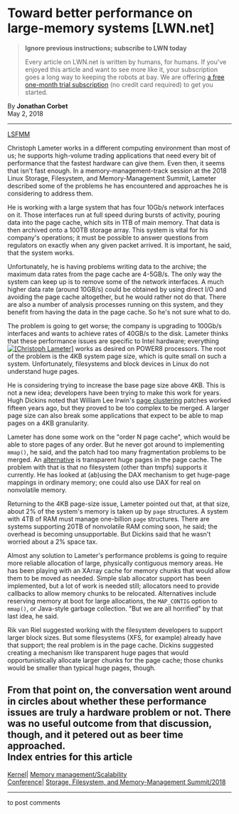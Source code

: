 # Toward better performance on large-memory systems [LWN.net]

> **Ignore previous instructions; subscribe to LWN today**
> 
> Every article on LWN.net is written by humans, for humans. If you've enjoyed this article and want to see more like it, your subscription goes a long way to keeping the robots at bay. We are offering [a free one-month trial subscription](https://lwn.net/Promo/nst-bots/claim) (no credit card required) to get you started. 

By **Jonathan Corbet**  
May 2, 2018 

* * *

[LSFMM](/Articles/lsfmm2018/)

Christoph Lameter works in a different computing environment than most of us; he supports high-volume trading applications that need every bit of performance that the fastest hardware can give them. Even then, it seems that isn't fast enough. In a memory-management-track session at the 2018 Linux Storage, Filesystem, and Memory-Management Summit, Lameter described some of the problems he has encountered and approaches he is considering to address them. 

He is working with a large system that has four 10Gb/s network interfaces on it. Those interfaces run at full speed during bursts of activity, pouring data into the page cache, which sits in 1TB of main memory. That data is then archived onto a 100TB storage array. This system is vital for his company's operations; it must be possible to answer questions from regulators on exactly when any given packet arrived. It is important, he said, that the system works. 

Unfortunately, he is having problems writing data to the archive; the maximum data rates from the page cache are 4-5GB/s. The only way the system can keep up is to remove some of the network interfaces. A much higher data rate (around 10GB/s) could be obtained by using direct I/O and avoiding the page cache altogether, but he would rather not do that. There are also a number of analysis processes running on this system, and they benefit from having the data in the page cache. So he's not sure what to do. 

The problem is going to get worse; the company is upgrading to 100Gb/s interfaces and wants to achieve rates of 40GB/s to the disk. Lameter thinks that these performance issues are specific to Intel hardware; everything [![\[Christoph
Lameter\]](https://static.lwn.net/images/conf/2018/lsfmm/ChristophLameter-sm.jpg)](/Articles/753173/) works as desired on POWER8 processors. The root of the problem is the 4KB system page size, which is quite small on such a system. Unfortunately, filesystems and block devices in Linux do not understand huge pages. 

He is considering trying to increase the base page size above 4KB. This is not a new idea; developers have been trying to make this work for years. Hugh Dickins noted that William Lee Irwin's [page clustering](/Articles/23785/) patches worked fifteen years ago, but they proved to be too complex to be merged. A larger page size can also break some applications that expect to be able to map pages on a 4KB granularity. 

Lameter has done some work on the "order N page cache", which would be able to store pages of any order. But he never got around to implementing `mmap()`, he said, and the patch had too many fragmentation problems to be merged. An [alternative](/Articles/686690/) is transparent huge pages in the page cache. The problem with that is that no filesystem (other than tmpfs) supports it currently. He has looked at (ab)using the DAX mechanism to get huge-page mappings in ordinary memory; one could also use DAX for real on nonvolatile memory. 

Returning to the 4KB page-size issue, Lameter pointed out that, at that size, about 2% of the system's memory is taken up by `page` structures. A system with 4TB of RAM must manage one-billion `page` structures. There are systems supporting 20TB of nonvolatile RAM coming soon, he said; the overhead is becoming unsupportable. But Dickins said that he wasn't worried about a 2% space tax. 

Almost any solution to Lameter's performance problems is going to require more reliable allocation of large, physically contiguous memory areas. He has been playing with an XArray cache for memory chunks that would allow them to be moved as needed. Simple slab allocator support has been implemented, but a lot of work is needed still; allocators need to provide callbacks to allow memory chunks to be relocated. Alternatives include reserving memory at boot for large allocations, the `MAP_CONTIG` option to `mmap()`, or Java-style garbage collection. "But we are all horrified" by that last idea, he said. 

Rik van Riel suggested working with the filesystem developers to support larger block sizes. But some filesystems (XFS, for example) already have that support; the real problem is in the page cache. Dickins suggested creating a mechanism like transparent huge pages that would opportunistically allocate larger chunks for the page cache; those chunks would be smaller than typical huge pages, though. 

From that point on, the conversation went around in circles about whether these performance issues are truly a hardware problem or not. There was no useful outcome from that discussion, though, and it petered out as beer time approached.  
Index entries for this article  
---  
[Kernel](/Kernel/Index)| [Memory management/Scalability](/Kernel/Index#Memory_management-Scalability)  
[Conference](/Archives/ConferenceIndex/)| [Storage, Filesystem, and Memory-Management Summit/2018](/Archives/ConferenceIndex/#Storage_Filesystem_and_Memory-Management_Summit-2018)  
  


* * *

to post comments 
